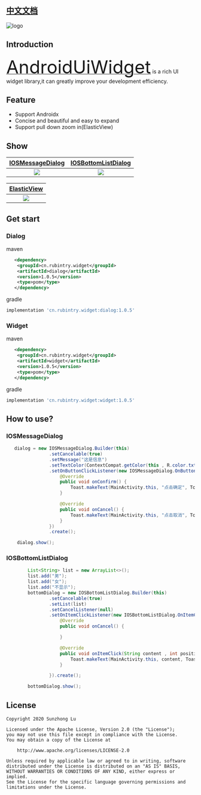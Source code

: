 
## [中文文档][readme_cn]

![logo](https://rubintry.cn/icon.png)

## Introduction

[<font size="7">AndroidUiWidget</font>][readme] is a rich UI widget library,it can greatly improve your development efficiency.

## Feature
* Support Androidx
* Concise and beautiful and easy to expand
* Support pull down zoom in(ElasticView)

<!--## Widget List-->
<!--### Dialog-->
<!--* [IOSMessageDialog][readme_ios_message_dialog]-->
<!--* [IOSBottomListDialog][readme_ios_bottom_list_dialog]-->

<!--### Elastic-->
<!--* [ElasticView][readme_elastic_view]-->


## Show
|[IOSMessageDialog][readme_ios_message_dialog]|[IOSBottomListDialog][readme_ios_bottom_list_dialog]|
|:---:|:---:|
|![](https://rubintry.cn/IOS_MESSAGE_DIALOG.gif)|![](https://rubintry.cn/IOS_BOTTOM_LIST_DIALOG.gif)|

|[ElasticView][readme_elastic_view]|
|:---:|
|![](https://rubintry.cn/ELASTIC_VIEW.gif)|


## Get start

### Dialog
maven
```xml
   <dependency>
	<groupId>cn.rubintry.widget</groupId>
	<artifactId>dialog</artifactId>
	<version>1.0.5</version>
	<type>pom</type>
   </dependency>
```

gradle
```groovy
implementation 'cn.rubintry.widget:dialog:1.0.5'
```

### Widget
maven
```xml
   <dependency>
	<groupId>cn.rubintry.widget</groupId>
	<artifactId>widget</artifactId>
	<version>1.0.5</version>
	<type>pom</type>
   </dependency>
```

gradle
```groovy
implementation 'cn.rubintry.widget:widget:1.0.5'
```


## How to use?

### IOSMessageDialog
```java
   dialog = new IOSMessageDialog.Builder(this)
                .setCancelable(true)
                .setMessage("这是信息")
                .setTextColor(ContextCompat.getColor(this , R.color.txtColor))
                .setOnButtonClickListener(new IOSMessageDialog.OnButtonClickListener() {
                    @Override
                    public void onConfirm() {
                        Toast.makeText(MainActivity.this, "点击确定", Toast.LENGTH_SHORT).show();
                    }

                    @Override
                    public void onCancel() {
                        Toast.makeText(MainActivity.this, "点击取消", Toast.LENGTH_SHORT).show();
                    }
                })
                .create();

    dialog.show();
```



### IOSBottomListDialog

```java
        List<String> list = new ArrayList<>();
        list.add("男");
        list.add("女");
        list.add("不显示");
        bottomDialog = new IOSBottomListDialog.Builder(this)
                .setCancelable(true)
                .setList(list)
                .setCancelListener(null)
                .setOnItemClickListener(new IOSBottomListDialog.OnItemClickListener() {
                    @Override
                    public void onCancel() {

                    }

                    @Override
                    public void onItemClick(String content , int position) {
                        Toast.makeText(MainActivity.this, content, Toast.LENGTH_SHORT).show();
                    }

                }).create();

        bottomDialog.show();
```


## License
```text
Copyright 2020 Sunzhong Lu

Licensed under the Apache License, Version 2.0 (the "License");
you may not use this file except in compliance with the License.
You may obtain a copy of the License at

    http://www.apache.org/licenses/LICENSE-2.0

Unless required by applicable law or agreed to in writing, software
distributed under the License is distributed on an "AS IS" BASIS,
WITHOUT WARRANTIES OR CONDITIONS OF ANY KIND, either express or implied.
See the License for the specific language governing permissions and
limitations under the License.
```


[readme]: https://github.com/Rubintry/AndroidUiWidget
[auc]: https://github.com/Rubintry/AndroidUiWidget
[result]: https://android-arsenal.com/result?level=14
[readme_cn]:https://github.com/RubinTry/AndroidUiWidget/blob/master/README_CN.md
[readme_ios_message_dialog]:https://github.com/RubinTry/AndroidUiWidget/blob/master/doc/README_IOS_MESSAGE_DIALOG.md
[readme_ios_bottom_list_dialog]:https://github.com/RubinTry/AndroidUiWidget/blob/master/doc/README_IOS_BOTTOM_LIST_DIALOG.md
[readme_elastic_view]:https://github.com/RubinTry/AndroidUiWidget/blob/master/doc/README_ELASTIC_VIEW.md
